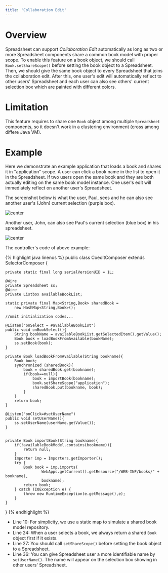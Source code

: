 ```yaml
---
title: 'Collaboration Edit'
---
```


# Overview

Spreadsheet can support *Collaboration Edit* automatically as long as
two or more Spreadsheet components share a common book model with proper
scope. To enable this feature on a book object, we should call
`Book.setShareScope()` before setting the book object to a Spreadsheet.
Then, we should give the same book object to every Spreadsheet that
joins the collaboration edit. After this, one user's edit will
automatically reflect to other users' Spreadsheet and each user can also
see others' current selection box which are painted with different
colors.


# Limitation
This feature requires to share one `Book` object among multiple `Spreadsheet` components, so it doesn't work in a clustering environment (cross among differe Java VM).


# Example

Here we demonstrate an example application that loads a book and shares
it in "application" scope. A user can click a book name in the list to
open it in the Spreadsheet. If two users open the same book and they are
both actually editing on the same book model instance. One user's edit
will immediately reflect on another user's Spreadsheet.

The screenshot below is what the user, Paul, sees and he can also see
another user's (John) current selection (purple box). 

![center]({{site.devref_image_folder}}/Essentials-feature-coedit-user1.png)

Another user, John, can also see Paul's current selection (blue box) in
his spreadsheet. 

![center]({{site.devref_image_folder}}/Essentials-feature-coedit-user2.png)

The controller's code of above example:

{% highlight java linenos %}
public class CoeditComposer extends SelectorComposer<Component> {

    private static final long serialVersionUID = 1L;
    
    @Wire
    private Spreadsheet ss;
    @Wire
    private Listbox availableBookList;
    
    static private final Map<String,Book> sharedBook = 
        new HashMap<String,Book>();

    //omit initialization codes...

    @Listen("onSelect = #availableBookList")
    public void onBookSelect(){
        String bookName = availableBookList.getSelectedItem().getValue();
        Book book = loadBookFromAvailable(bookName);
        ss.setBook(book);
    }
    
    private Book loadBookFromAvailable(String bookname){
        Book book;
        synchronized (sharedBook){
            book = sharedBook.get(bookname);
            if(book==null){
                book = importBook(bookname);
                book.setShareScope("application");
                sharedBook.put(bookname, book);
            }
        }
        return book;
    }
    
    @Listen("onClick=#setUserName")
    public void setUserName(){
        ss.setUserName(userName.getValue());
    }
    
    
    private Book importBook(String bookname){
        if(!availableBookModel.contains(bookname)){
            return null;
        }
        Importer imp = Importers.getImporter();
        try {
            Book book = imp.imports(
                    WebApps.getCurrent().getResource("/WEB-INF/books/" + bookname),
                    bookname);
            return book;
        } catch (IOException e) {
            throw new RuntimeException(e.getMessage(),e);
        }
    }
}
{% endhighlight %}

  - Line 10: For simplicity, we use a static map to simulate a shared
    book model repository.
  - Line 24: When a user selects a book, we always return a shared
    `Book` object first if it exists.
  - Line 27: You should call `setShareScope()` before setting the book
    object to a Spreadsheet.
  - Line 36: You can give Spreadsheet user a more identifiable name by
    `setUserName()`. The name will appear on the selection box showing
    in other users' Spreadsheet.
